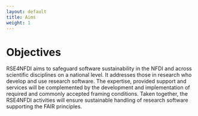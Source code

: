 ```yaml
---
layout: default
title: Aims
weight: 1
---        
```


# Objectives

RSE4NFDI aims to safeguard software sustainability in the NFDI and across scientific disciplines on a national level. It addresses those in research who develop and use research software. The expertise, provided support and services will be complemented by the development and implementation of  required and commonly accepted framing conditions. Taken together, the RSE4NFDI activities will ensure sustainable handling of research software supporting the FAIR principles.

